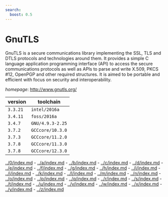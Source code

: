 ```yaml
---
search:
  boost: 0.5
---
```

# GnuTLS

GnuTLS is a secure communications library implementing the SSL, TLS  and DTLS protocols and technologies around them. It provides a simple  C language application programming interface (API) to access the secure  communications protocols as well as APIs to parse and write X.509, PKCS #12,  OpenPGP and other required structures. It is aimed to be portable  and efficient with focus on security and interoperability.

*homepage*: <http://www.gnutls.org/>

version | toolchain
--------|----------
``3.3.21`` | ``intel/2016a``
``3.4.11`` | ``foss/2016a``
``3.4.7`` | ``GNU/4.9.3-2.25``
``3.7.2`` | ``GCCcore/10.3.0``
``3.7.3`` | ``GCCcore/11.2.0``
``3.7.8`` | ``GCCcore/11.3.0``
``3.7.8`` | ``GCCcore/12.3.0``

[../0/index.md](0) - [../a/index.md](a) - [../b/index.md](b) - [../c/index.md](c) - [../d/index.md](d) - [../e/index.md](e) - [../f/index.md](f) - [../g/index.md](g) - [../h/index.md](h) - [../i/index.md](i) - [../j/index.md](j) - [../k/index.md](k) - [../l/index.md](l) - [../m/index.md](m) - [../n/index.md](n) - [../o/index.md](o) - [../p/index.md](p) - [../q/index.md](q) - [../r/index.md](r) - [../s/index.md](s) - [../t/index.md](t) - [../u/index.md](u) - [../v/index.md](v) - [../w/index.md](w) - [../x/index.md](x) - [../y/index.md](y) - [../z/index.md](z)

